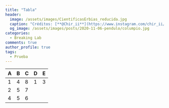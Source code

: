```yaml
---
title: "Tabla"
header:
  image: /assets/images/CientificasErbias_reducida.jpg
  caption: "Créditos: [**@Chir_ii**](https://www.instagram.com/chir_ii/?hl=en)"
  og_image: /assets/images/posts/2020-11-06-pendulo/columpio.jpg 
categories:
  - Breaking Lab
comments: true
author_profile: true
tags:
  - Prueba 
--- 
```


| A | B |  C | D  |  E |
|---|---|---|---|---|
| 1  | 4  | 8 | 1  | 3  |
|  2 |  5 |  7 |   |   |
|  4 |  5 | 6  |   |   |
